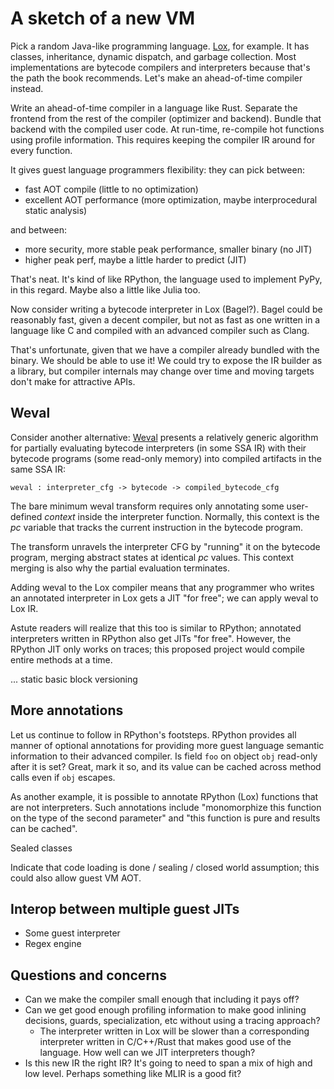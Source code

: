 # A sketch of a new VM

Pick a random Java-like programming language. [Lox][lox], for example. It has
classes, inheritance, dynamic dispatch, and garbage collection. Most
implementations are bytecode compilers and interpreters because that's the path
the book recommends. Let's make an ahead-of-time compiler instead.

[lox]: https://craftinginterpreters.com/the-lox-language.html

Write an ahead-of-time compiler in a language like Rust. Separate the frontend
from the rest of the compiler (optimizer and backend). Bundle that backend with
the compiled user code. At run-time, re-compile hot functions using profile
information. This requires keeping the compiler IR around for every function.

It gives guest language programmers flexibility: they can pick between:

* fast AOT compile (little to no optimization)
* excellent AOT performance (more optimization, maybe interprocedural static analysis)

and between:

* more security, more stable peak performance, smaller binary (no JIT)
* higher peak perf, maybe a little harder to predict (JIT)

That's neat. It's kind of like RPython, the language used to implement PyPy, in
this regard. Maybe also a little like Julia too.

Now consider writing a bytecode interpreter in Lox (Bagel?). Bagel could be
reasonably fast, given a decent compiler, but not as fast as one written in a
language like C and compiled with an advanced compiler such as Clang.

That's unfortunate, given that we have a compiler already bundled with the
binary. We should be able to use it! We could try to expose the IR builder as a
library, but compiler internals may change over time and moving targets don't
make for attractive APIs.

## Weval

Consider another alternative: [Weval][weval] presents a relatively generic
algorithm for partially evaluating bytecode interpreters (in some SSA IR) with
their bytecode programs (some read-only memory) into compiled artifacts in the
same SSA IR:

[weval]: https://bernsteinbear.com/blog/weval/

```
weval : interpreter_cfg -> bytecode -> compiled_bytecode_cfg
```

The bare minimum weval transform requires only annotating some user-defined
*context* inside the interpreter function. Normally, this context is the *pc*
variable that tracks the current instruction in the bytecode program.

The transform unravels the interpreter CFG by "running" it on the bytecode
program, merging abstract states at identical *pc* values. This context merging
is also why the partial evaluation terminates.

Adding weval to the Lox compiler means that any programmer who writes an
annotated interpreter in Lox gets a JIT "for free"; we can apply weval to Lox
IR.

Astute readers will realize that this too is similar to RPython; annotated
interpreters written in RPython also get JITs "for free". However, the RPython
JIT only works on traces; this proposed project would compile entire methods at
a time.

... static basic block versioning

## More annotations

Let us continue to follow in RPython's footsteps. RPython provides all manner
of optional annotations for providing more guest language semantic information
to their advanced compiler. Is field `foo` on object `obj` read-only after it
is set? Great, mark it so, and its value can be cached across method calls even
if `obj` escapes.

As another example, it is possible to annotate RPython (Lox) functions that are
not interpreters. Such annotations include "monomorphize this function on the
type of the second parameter" and "this function is pure and results can be
cached".

Sealed classes

Indicate that code loading is done / sealing / closed world assumption; this
could also allow guest VM AOT.

## Interop between multiple guest JITs

* Some guest interpreter
* Regex engine

## Questions and concerns

* Can we make the compiler small enough that including it pays off?
* Can we get good enough profiling information to make good inlining decisions,
  guards, specialization, etc without using a tracing approach?
  * The interpreter written in Lox will be slower than a corresponding
    interpreter written in C/C++/Rust that makes good use of the language. How
    well can we JIT interpreters though?
* Is this new IR the right IR? It's going to need to span a mix of high and low
  level. Perhaps something like MLIR is a good fit?
